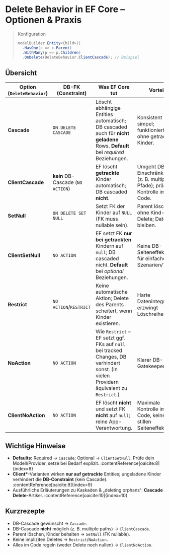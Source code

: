 ﻿# Delete Behavior in EF Core – Optionen & Praxis

> Konfiguration  
> ```csharp
> modelBuilder.Entity<Child>()
>   .HasOne(c => c.Parent)
>   .WithMany(p => p.Children)
>   .OnDelete(DeleteBehavior.ClientCascade); // Beispiel
> ```

## Übersicht

| Option (`DeleteBehavior`) | DB-FK (Constraint) | Was EF Core tut | Vorteile | Nachteile | Typische Verwendung |
|---|---|---|---|---|---|
| **Cascade** | `ON DELETE CASCADE` | Löscht abhängige Entities automatisch; DB cascaded auch für **nicht geladene** Rows. **Default** bei *required* Beziehungen. | Konsistent & simpel; funktioniert auch ohne getrackte Kinder. | „Multiple cascade paths“ auf SQL Server; große Deletes → viele Locks. | Komposition (z. B. Order → OrderLines). :contentReference[oaicite:1]{index=1} |
| **ClientCascade** | **kein** DB-Cascade (`NO ACTION`) | EF löscht **getrackte** Kinder automatisch; DB cascaded **nicht**. | Umgeht DB-Einschränkungen (z. B. multiple Pfade); präzise Kontrolle im Code. | Greift nur für geladene/getrackte Kinder; ungeladene Rows blockieren via FK. | Wenn DB-Cascade nicht möglich/gewünscht ist (z. B. komplexe Beziehungen). :contentReference[oaicite:2]{index=2} |
| **SetNull** | `ON DELETE SET NULL` | Setzt FK der Kinder auf `NULL` (FK muss nullable sein). | Parent löschen ohne Kind-Delete; Daten bleiben. | Verwaiste Datensätze möglich; Nachpflege nötig. | Historien/Logs, optionale Beziehungen. :contentReference[oaicite:3]{index=3} |
| **ClientSetNull** | `NO ACTION` | EF setzt FK **nur bei getrackten** Kindern auf `null`; DB cascaded nicht. **Default** bei *optional* Beziehungen. | Keine DB-Seiteneffekte; gut für einfache Szenarien/Tests. | Ungeladene Rows bleiben → FK kann Delete verhindern. | Kleine Apps, prototypische Szenarien. :contentReference[oaicite:4]{index=4} |
| **Restrict** | `NO ACTION`/`RESTRICT` | Keine automatische Aktion; Delete des Parents scheitert, wenn Kinder existieren. | Harte Datenintegrität, erzwingt Löschreihenfolge. | Mehr Orchestrierung/Code nötig. | Strenge Domänen (Stammdaten). :contentReference[oaicite:5]{index=5} |
| **NoAction** | `NO ACTION` | Wie `Restrict` – EF setzt ggf. FKs auf `null` bei tracked Changes, DB verhindert sonst. (In vielen Providern äquivalent zu `Restrict`.) | Klarer DB-Gatekeeper. | Gleiche Trade-offs wie `Restrict`. | Shared-DB/DB-First-Umgebungen. :contentReference[oaicite:6]{index=6} |
| **ClientNoAction** | `NO ACTION` | EF löscht **nicht** und setzt FK **nicht** auf `null`; reine App-Verantwortung. | Maximale Kontrolle im Code, keine stillen Seiteneffekte. | Am leichtesten inkonsistent, wenn man nicht aufpasst. | Spezialfälle, Soft-Delete, eigene Geschäftslogik. :contentReference[oaicite:7]{index=7} |

## Wichtige Hinweise
- **Defaults:** Required → `Cascade`; Optional → `ClientSetNull`. Prüfe dein Modell/Provider, setze bei Bedarf explizit. :contentReference[oaicite:8]{index=8}  
- **Client\***-Varianten wirken **nur auf getrackte** Entities; ungeladene Kinder verhindert die **DB-Constraint** (kein Cascade). :contentReference[oaicite:9]{index=9}  
- Ausführliche Erläuterungen zu Kaskaden & „deleting orphans“: **Cascade Delete**-Artikel. :contentReference[oaicite:10]{index=10}

## Kurzrezepte
- DB-Cascade gewünscht → `Cascade`.  
- DB-Cascade **nicht** möglich (z. B. multiple paths) → `ClientCascade`.  
- Parent löschen, Kinder behalten → `SetNull` (FK nullable).  
- Keine impliziten Deletes → `Restrict`/`NoAction`.  
- Alles im Code regeln (weder Delete noch nullen) → `ClientNoAction`.

